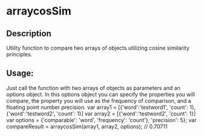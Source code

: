 arraycosSim
===========

Description
-----------

Utility function to compare two arrays of objects utilizing cosine similarity principles.


Usage:
------------
Just call the function with two arrays of objects as parameters and an options object.
In this options object you can specify the properties you will compare, the property
you will use as the frequency of comparison, and a floating point number precision.
	var array1 = [{'word':'testword1', 'count': 1}, {'word':'testword2', 'count': 1}]
	var array2 = [{'word':'testword2', 'count': 1}]
	var options = {'comparable': 'word', 'frequency': 'count'}, 'precision': 5};
	var compareResult = arraycosSim(array1, array2, options); // 0.70711

